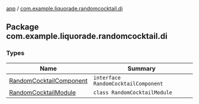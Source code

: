 [app](../index.md) / [com.example.liquorade.randomcocktail.di](./index.md)

## Package com.example.liquorade.randomcocktail.di

### Types

| Name | Summary |
|---|---|
| [RandomCocktailComponent](-random-cocktail-component/index.md) | `interface RandomCocktailComponent` |
| [RandomCocktailModule](-random-cocktail-module/index.md) | `class RandomCocktailModule` |
